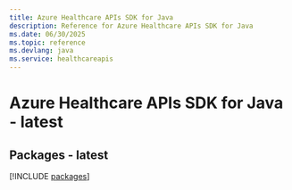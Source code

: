 ```yaml
---
title: Azure Healthcare APIs SDK for Java
description: Reference for Azure Healthcare APIs SDK for Java
ms.date: 06/30/2025
ms.topic: reference
ms.devlang: java
ms.service: healthcareapis
---
```

# Azure Healthcare APIs SDK for Java - latest
## Packages - latest
[!INCLUDE [packages](healthcare-apis-index.md)]
